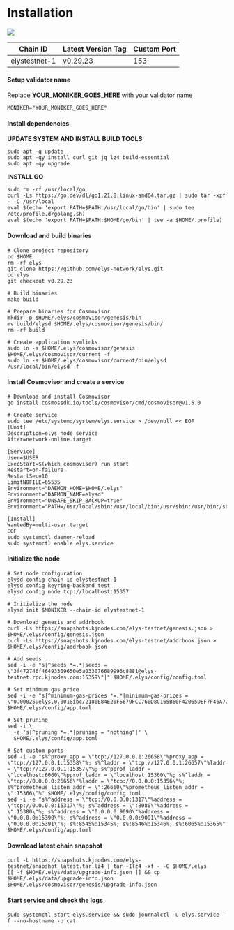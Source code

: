 # Installation

![](https://services.kjnodes.com/assets/images/logos/elys.png)

| Chain ID      | Latest Version Tag | Custom Port |
| ------------- | ------------------ | ----------- |
| elystestnet-1 | v0.29.23           | 153         |

#### Setup validator name <a href="#setup-validator-name" id="setup-validator-name"></a>

Replace **YOUR\_MONIKER\_GOES\_HERE** with your validator name

```
MONIKER="YOUR_MONIKER_GOES_HERE"
```

#### Install dependencies <a href="#install-dependencies" id="install-dependencies"></a>

**UPDATE SYSTEM AND INSTALL BUILD TOOLS**

```
sudo apt -q update
sudo apt -qy install curl git jq lz4 build-essential
sudo apt -qy upgrade
```

**INSTALL GO**

```
sudo rm -rf /usr/local/go
curl -Ls https://go.dev/dl/go1.21.8.linux-amd64.tar.gz | sudo tar -xzf - -C /usr/local
eval $(echo 'export PATH=$PATH:/usr/local/go/bin' | sudo tee /etc/profile.d/golang.sh)
eval $(echo 'export PATH=$PATH:$HOME/go/bin' | tee -a $HOME/.profile)
```

#### Download and build binaries <a href="#download-and-build-binaries" id="download-and-build-binaries"></a>

```
# Clone project repository
cd $HOME
rm -rf elys
git clone https://github.com/elys-network/elys.git
cd elys
git checkout v0.29.23

# Build binaries
make build

# Prepare binaries for Cosmovisor
mkdir -p $HOME/.elys/cosmovisor/genesis/bin
mv build/elysd $HOME/.elys/cosmovisor/genesis/bin/
rm -rf build

# Create application symlinks
sudo ln -s $HOME/.elys/cosmovisor/genesis $HOME/.elys/cosmovisor/current -f
sudo ln -s $HOME/.elys/cosmovisor/current/bin/elysd /usr/local/bin/elysd -f
```

#### Install Cosmovisor and create a service <a href="#install-cosmovisor-and-create-a-service" id="install-cosmovisor-and-create-a-service"></a>

```
# Download and install Cosmovisor
go install cosmossdk.io/tools/cosmovisor/cmd/cosmovisor@v1.5.0

# Create service
sudo tee /etc/systemd/system/elys.service > /dev/null << EOF
[Unit]
Description=elys node service
After=network-online.target

[Service]
User=$USER
ExecStart=$(which cosmovisor) run start
Restart=on-failure
RestartSec=10
LimitNOFILE=65535
Environment="DAEMON_HOME=$HOME/.elys"
Environment="DAEMON_NAME=elysd"
Environment="UNSAFE_SKIP_BACKUP=true"
Environment="PATH=/usr/local/sbin:/usr/local/bin:/usr/sbin:/usr/bin:/sbin:/bin:/usr/games:/usr/local/games:/snap/bin:$HOME/.elys/cosmovisor/current/bin"

[Install]
WantedBy=multi-user.target
EOF
sudo systemctl daemon-reload
sudo systemctl enable elys.service
```

#### Initialize the node <a href="#initialize-the-node" id="initialize-the-node"></a>

```
# Set node configuration
elysd config chain-id elystestnet-1
elysd config keyring-backend test
elysd config node tcp://localhost:15357

# Initialize the node
elysd init $MONIKER --chain-id elystestnet-1

# Download genesis and addrbook
curl -Ls https://snapshots.kjnodes.com/elys-testnet/genesis.json > $HOME/.elys/config/genesis.json
curl -Ls https://snapshots.kjnodes.com/elys-testnet/addrbook.json > $HOME/.elys/config/addrbook.json

# Add seeds
sed -i -e "s|^seeds *=.*|seeds = \"3f472746f46493309650e5a033076689996c8881@elys-testnet.rpc.kjnodes.com:15359\"|" $HOME/.elys/config/config.toml

# Set minimum gas price
sed -i -e "s|^minimum-gas-prices *=.*|minimum-gas-prices = \"0.00025uelys,0.0018ibc/2180E84E20F5679FCC760D8C165B60F42065DEF7F46A72B447CFF1B7DC6C0A65,0.00025ibc/E2D2F6ADCC68AA3384B2F5DFACCA437923D137C14E86FB8A10207CF3BED0C8D4\"|" $HOME/.elys/config/app.toml

# Set pruning
sed -i \
  -e 's|^pruning *=.*|pruning = "nothing"|' \
  $HOME/.elys/config/app.toml

# Set custom ports
sed -i -e "s%^proxy_app = \"tcp://127.0.0.1:26658\"%proxy_app = \"tcp://127.0.0.1:15358\"%; s%^laddr = \"tcp://127.0.0.1:26657\"%laddr = \"tcp://127.0.0.1:15357\"%; s%^pprof_laddr = \"localhost:6060\"%pprof_laddr = \"localhost:15360\"%; s%^laddr = \"tcp://0.0.0.0:26656\"%laddr = \"tcp://0.0.0.0:15356\"%; s%^prometheus_listen_addr = \":26660\"%prometheus_listen_addr = \":15366\"%" $HOME/.elys/config/config.toml
sed -i -e "s%^address = \"tcp://0.0.0.0:1317\"%address = \"tcp://0.0.0.0:15317\"%; s%^address = \":8080\"%address = \":15380\"%; s%^address = \"0.0.0.0:9090\"%address = \"0.0.0.0:15390\"%; s%^address = \"0.0.0.0:9091\"%address = \"0.0.0.0:15391\"%; s%:8545%:15345%; s%:8546%:15346%; s%:6065%:15365%" $HOME/.elys/config/app.toml
```

#### Download latest chain snapshot <a href="#download-latest-chain-snapshot" id="download-latest-chain-snapshot"></a>

```
curl -L https://snapshots.kjnodes.com/elys-testnet/snapshot_latest.tar.lz4 | tar -Ilz4 -xf - -C $HOME/.elys
[[ -f $HOME/.elys/data/upgrade-info.json ]] && cp $HOME/.elys/data/upgrade-info.json $HOME/.elys/cosmovisor/genesis/upgrade-info.json
```

#### Start service and check the logs <a href="#start-service-and-check-the-logs" id="start-service-and-check-the-logs"></a>

```
sudo systemctl start elys.service && sudo journalctl -u elys.service -f --no-hostname -o cat
```
